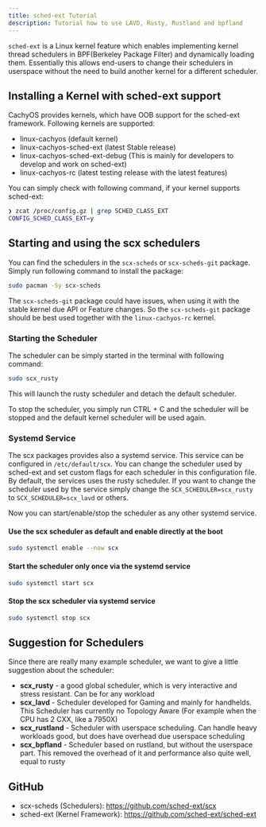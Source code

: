 ```yaml
---
title: sched-ext Tutorial
description: Tutorial how to use LAVD, Rusty, Rustland and bpfland
---
```


`sched-ext` is a Linux kernel feature which enables implementing kernel thread schedulers in BPF(Berkeley Package Filter)
and dynamically loading them. Essentially this allows end-users to change their schedulers in userspace without the need to
build another kernel for a different scheduler.

##  Installing a Kernel with sched-ext support

CachyOS provides kernels, which have OOB support for the sched-ext framework.
Following kernels are supported:
- linux-cachyos (default kernel)
- linux-cachyos-sched-ext (latest Stable release)
- linux-cachyos-sched-ext-debug (This is mainly for developers to develop and work on sched-ext)
- linux-cachyos-rc (latest testing release with the latest features)

You can simply check with following command, if your kernel supports sched-ext:
```bash
❯ zcat /proc/config.gz | grep SCHED_CLASS_EXT
CONFIG_SCHED_CLASS_EXT=y
```

## Starting and using the scx schedulers

You can find the schedulers in the `scx-scheds` or `scx-scheds-git` package. 
Simply run following command to install the package:
```sh
sudo pacman -Sy scx-scheds
```

The `scx-scheds-git` package could have issues, when using it with the stable kernel due API or Feature changes. So the `scx-scheds-git` package should be best used together with the `linux-cachyos-rc` kernel.

### Starting the Scheduler

The scheduler can be simply started in the terminal with following command:
```sh
sudo scx_rusty
```

This will launch the rusty scheduler and detach the default scheduler.

To stop the scheduler, you simply run CTRL + C and the scheduler will be stopped and the default kernel scheduler will be used again.

### Systemd Service

The scx packages provides also a systemd service. This service can be configured in `/etc/default/scx`.
You can change the scheduler used by sched-ext and set custom flags for each scheduler in this configuration file.
By default, the services uses the rusty scheduler. If you want to change the scheduler used by the service simply change
the `SCX_SCHEDULER=scx_rusty` to `SCX_SCHEDULER=scx_lavd` or others.

Now you can start/enable/stop the scheduler as any other systemd service.

#### Use the scx scheduler as default and enable directly at the boot

```sh
sudo systemctl enable --now scx
```

#### Start the scheduler only once via the systemd service

```sh
sudo systemctl start scx
```

#### Stop the scx scheduler via systemd service

```sh
sudo systemctl stop scx
```

## Suggestion for Schedulers

Since there are really many example scheduler, we want to give a little suggestion about the scheduler:
- **scx_rusty** - a good global scheduler, which is very interactive and stress resistant. Can be for any workload
- **scx_lavd** - Scheduler developed for Gaming and mainly for handhelds. This Scheduler has currently no Topology Aware (For example when the CPU has 2 CXX, like a 7950X)
- **scx_rustland** - Scheduler with userspace scheduling. Can handle heavy workloads good, but does have overhead due userspace scheduling
- **scx_bpfland** - Scheduler based on rustland, but without the userspace part. This removed the overhead of it and performance also quite well, equal to rusty

## GitHub

- scx-scheds (Schedulers): https://github.com/sched-ext/scx
- sched-ext (Kernel Framework): https://github.com/sched-ext/sched-ext
